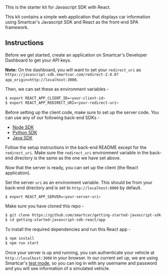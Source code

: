 This is the starter kit for Javascript SDK with React.

This kit contains a simple web application that displays car information using Smartcar's Javascript SDK and React as the front-end SPA framework.

## Instructions
Before we get started, create an application on Smartcar's Developer Dashboard to get your API keys.

**Note:** On the dashboard, you will want to set your `redirect_uri` as `https://javascript-sdk.smartcar.com/redirect-2.0.0?app_origin=http://localhost:3000`.

Then, we can set these as environment variables -
```bash
$ export REACT_APP_CLIENT_ID=<your-client-id>
$ export REACT_APP_REDIRECT_URI=<your-redirect-uri>
```

Before setting up the client code, make sure to set up the server code. You can use any of our following back-end SDKs -
* [Node SDK](https://github.com/smartcar/getting-started-node-sdk)
* [Python SDK](https://github.com/smartcar/getting-started-python-sdk)
* [Java SDK](https://github.com/smartcar/getting-started-java-sdk)

Follow the setup instructions in the back-end README except for the `redirect_uri`. Make sure the `redirect_uri` environment variable in the back-end directory is the same as the one we have set above.

Now that the server is ready, you can set up the client (the React application).

Set the server `uri` as an environment variable. This should be from your back-end directory and is set to `http://localhost:8000` by default.
```bash
$ export REACT_APP_SERVER=<your-server-uri>
```
Make sure you have cloned this repo -
```bash
$ git clone https://github.com/smartcar/getting-started-javascript-sdk-react.git
$ cd getting-started-javascript-sdk-react/app
```
To install the required dependencies and run this React app -
```bash
$ npm install
$ npm run start
```

Once your server is up and running, you can authenticate your vehicle at `http://localhost:3000` in your browser. In our current set up, we are using Smartcar's [test mode](https://smartcar.com), so you can log in with any username and password and you will see information of a simulated vehicle.
